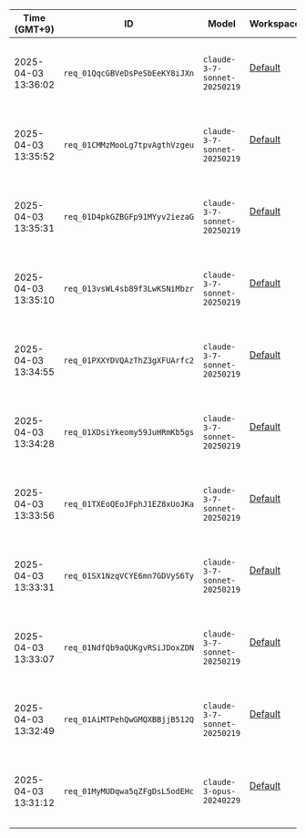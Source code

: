 

| Time (GMT+9)        | ID                             | Model                        | Workspace                                                                                    | Input  <br>Tokens | Output  <br>Tokens | Type      | Request |
| ------------------- | ------------------------------ | ---------------------------- | -------------------------------------------------------------------------------------------- | ----------------- | ------------------ | --------- | ------- |
| 2025-04-03 13:36:02 | `req_01QqcGBVeDsPeSbEeKY8iJXn` | `claude-3-7-sonnet-20250219` | [<br><br>Default<br><br><br><br>](https://console.anthropic.com/settings/workspaces/default) | 24301             | 165                | Streaming |         |
| 2025-04-03 13:35:52 | `req_01CMMzMooLg7tpvAgthVzgeu` | `claude-3-7-sonnet-20250219` | [<br><br>Default<br><br><br><br>](https://console.anthropic.com/settings/workspaces/default) | 23790             | 314                | Streaming |         |
| 2025-04-03 13:35:31 | `req_01D4pkGZBGFp91MYyv2iezaG` | `claude-3-7-sonnet-20250219` | [<br><br>Default<br><br><br><br>](https://console.anthropic.com/settings/workspaces/default) | 21818             | 993                | Streaming |         |
| 2025-04-03 13:35:10 | `req_013vsWL4sb89f3LwKSNiMbzr` | `claude-3-7-sonnet-20250219` | [<br><br>Default<br><br><br><br>](https://console.anthropic.com/settings/workspaces/default) | 19816             | 978                | Streaming |         |
| 2025-04-03 13:34:55 | `req_01PXXYDVQAzThZ3gXFUArfc2` | `claude-3-7-sonnet-20250219` | [<br><br>Default<br><br><br><br>](https://console.anthropic.com/settings/workspaces/default) | 18321             | 777                | Streaming |         |
| 2025-04-03 13:34:28 | `req_01XDsiYkeomy59JuHRmKb5gs` | `claude-3-7-sonnet-20250219` | [<br><br>Default<br><br><br><br>](https://console.anthropic.com/settings/workspaces/default) | 14594             | 1803               | Streaming |         |
| 2025-04-03 13:33:56 | `req_01TXEoQEoJFphJ1EZ8xUoJKa` | `claude-3-7-sonnet-20250219` | [<br><br>Default<br><br><br><br>](https://console.anthropic.com/settings/workspaces/default) | 10047             | 2239               | Streaming |         |
| 2025-04-03 13:33:31 | `req_01SX1NzqVCYE6mn7GDVyS6Ty` | `claude-3-7-sonnet-20250219` | [<br><br>Default<br><br><br><br>](https://console.anthropic.com/settings/workspaces/default) | 6640              | 1707               | Streaming |         |
| 2025-04-03 13:33:07 | `req_01NdfQb9aQUKgvRSiJDoxZDN` | `claude-3-7-sonnet-20250219` | [<br><br>Default<br><br><br><br>](https://console.anthropic.com/settings/workspaces/default) | 6245              | 208                | Streaming |         |
| 2025-04-03 13:32:49 | `req_01AiMTPehQwGMQXBBjjB512Q` | `claude-3-7-sonnet-20250219` | [<br><br>Default<br><br><br><br>](https://console.anthropic.com/settings/workspaces/default) | 6131              | 85                 | Streaming |         |
| 2025-04-03 13:31:12 | `req_01MyMUDqwa5qZFgDsL5odEHc` | `claude-3-opus-20240229`     | [<br><br>Default<br><br><br><br>](https://console.anthropic.com/settings/workspaces/default) | 19                | 88                 | HTTP      |         |
